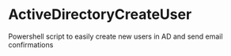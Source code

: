 # ActiveDirectoryCreateUser
Powershell script to easily create new users in AD and send email confirmations
